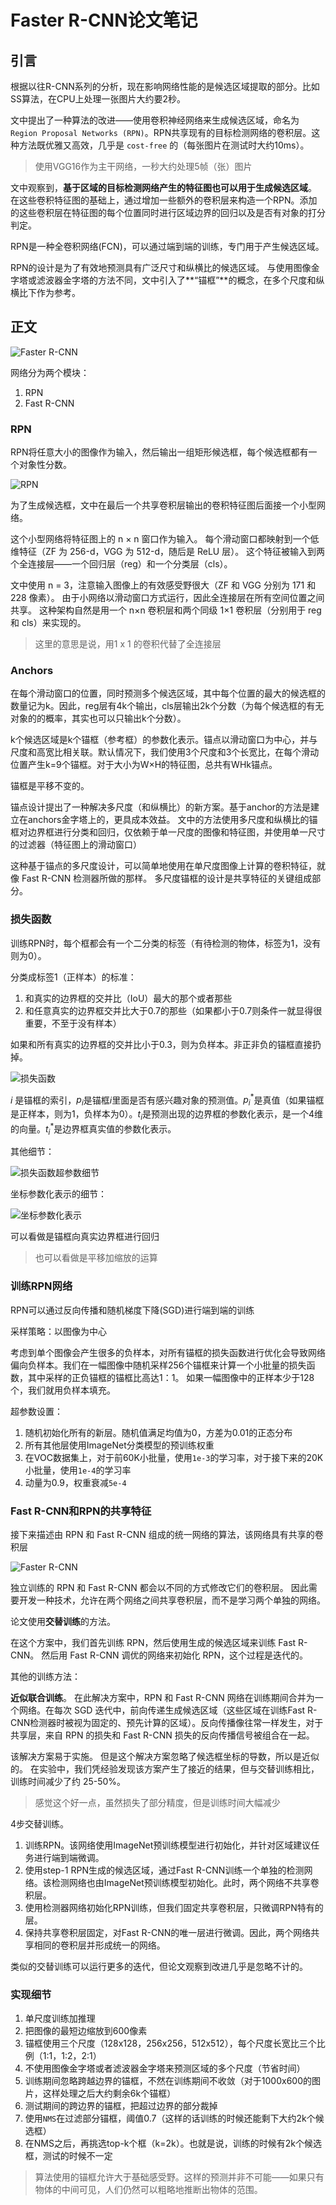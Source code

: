 # Faster R-CNN论文笔记



## 引言
根据以往R-CNN系列的分析，现在影响网络性能的是候选区域提取的部分。比如SS算法，在CPU上处理一张图片大约要2秒。

文中提出了一种算法的改进——使用卷积神经网络来生成候选区域，命名为`Region Proposal Networks (RPN)`。RPN共享现有的目标检测网络的卷积层。这种方法既优雅又高效，几乎是 `cost-free` 的（每张图片在测试时大约10ms）。

> 使用VGG16作为主干网络，一秒大约处理5帧（张）图片

文中观察到，**基于区域的目标检测网络产生的特征图也可以用于生成候选区域**。 在这些卷积特征图的基础上，通过增加一些额外的卷积层来构造一个RPN。添加的这些卷积层在特征图的每个位置同时进行区域边界的回归以及是否有对象的打分判定。

RPN是一种全卷积网络(FCN)，可以通过端到端的训练，专门用于产生候选区域。 

RPN的设计是为了有效地预测具有广泛尺寸和纵横比的候选区域。 与使用图像金字塔或滤波器金字塔的方法不同，文中引入了**“锚框”**的概念，在多个尺度和纵横比下作为参考。

## 正文
![Faster R-CNN](images/cf9c9a56c6474067b789b5aaff9dc51a.png)

网络分为两个模块：

1. RPN
2. Fast R-CNN

### RPN
RPN将任意大小的图像作为输入，然后输出一组矩形候选框，每个候选框都有一个对象性分数。

![RPN](images/3d50b465838b440ba31a9d740a0f60cb.png)

为了生成候选框，文中在最后一个共享卷积层输出的卷积特征图后面接一个小型网络。 

这个小型网络将特征图上的 n × n 窗口作为输入。 每个滑动窗口都映射到一个低维特征（ZF 为 256-d，VGG 为 512-d，随后是 ReLU 层）。 这个特征被输入到两个全连接层——一个回归层（reg）和一个分类层（cls）。 

文中使用 n = 3，注意输入图像上的有效感受野很大（ZF 和 VGG 分别为 171 和 228 像素）。 由于小网络以滑动窗口方式运行，因此全连接层在所有空间位置之间共享。 这种架构自然是用一个 n×n 卷积层和两个同级 1×1 卷积层（分别用于 reg 和 cls）来实现的。

> 这里的意思是说，用1 x 1 的卷积代替了全连接层

### Anchors
在每个滑动窗口的位置，同时预测多个候选区域，其中每个位置的最大的候选框的数量记为k。因此，reg层有4k个输出，cls层输出2k个分数（为每个候选框的有无对象的的概率，其实也可以只输出k个分数）。

k个候选区域是k个锚框（参考框）的参数化表示。锚点以滑动窗口为中心，并与尺度和高宽比相关联。默认情况下，我们使用3个尺度和3个长宽比，在每个滑动位置产生k=9个锚框。对于大小为W×H的特征图，总共有WHk锚点。

锚框是平移不变的。

锚点设计提出了一种解决多尺度（和纵横比）的新方案。基于anchor的方法是建立在anchors金字塔上的，更具成本效益。 文中的方法使用多尺度和纵横比的锚框对边界框进行分类和回归，仅依赖于单一尺度的图像和特征图，并使用单一尺寸的过滤器（特征图上的滑动窗口）

这种基于锚点的多尺度设计，可以简单地使用在单尺度图像上计算的卷积特征，就像 Fast R-CNN 检测器所做的那样。 多尺度锚框的设计是共享特征的关键组成部分。

### 损失函数
训练RPN时，每个框都会有一个二分类的标签（有待检测的物体，标签为1，没有则为0）。

分类成标签1（正样本）的标准：

1. 和真实的边界框的交并比（IoU）最大的那个或者那些
2. 和任意真实的边界框交并比大于0.7的那些（如果都小于0.7则条件一就显得很重要，不至于没有样本）

如果和所有真实的边界框的交并比小于0.3，则为负样本。非正非负的锚框直接扔掉。

![损失函数](images/db1a244b3a15474081e8f1b50a037651.png)

$i$ 是锚框的索引，$p_i$是锚框$i$里面是否有感兴趣对象的预测值。$p_i^*$是真值（如果锚框是正样本，则为1，负样本为0）。$t_i$是预测出现的边界框的参数化表示，是一个4维的向量。$t_i^*$是边界框真实值的参数化表示。

其他细节：

![损失函数超参数细节](images/7f31230c84b744dfadecf19ee95ab096.png)

坐标参数化表示的细节：

![坐标参数化表示](images/cdb4c0f177c44dcd986d4d6736a953e5.png)

可以看做是锚框向真实边界框进行回归

> 也可以看做是平移加缩放的运算

### 训练RPN网络
RPN可以通过反向传播和随机梯度下降(SGD)进行端到端的训练

采样策略：以图像为中心

考虑到单个图像会产生很多的负样本，对所有锚框的损失函数进行优化会导致网络偏向负样本。我们在一幅图像中随机采样256个锚框来计算一个小批量的损失函数，其中采样的正负锚框的锚框比高达1：1。 如果一幅图像中的正样本少于128个，我们就用负样本填充。 

超参数设置：

1. 随机初始化所有的新层。随机值满足均值为0，方差为0.01的正态分布
2. 所有其他层使用ImageNet分类模型的预训练权重
3. 在VOC数据集上，对于前60K小批量，使用`1e-3`的学习率，对于接下来的20K小批量，使用`1e-4`的学习率
4. 动量为0.9，权重衰减`5e-4`

### Fast R-CNN和RPN的共享特征
接下来描述由 RPN 和 Fast R-CNN 组成的统一网络的算法，该网络具有共享的卷积层

![Faster R-CNN](images/0e3cd5b5d39a457b803e3d7d145bb73a.png)

独立训练的 RPN 和 Fast R-CNN 都会以不同的方式修改它们的卷积层。 因此需要开发一种技术，允许在两个网络之间共享卷积层，而不是学习两个单独的网络。 

论文使用**交替训练**的方法。

在这个方案中，我们首先训练 RPN，然后使用生成的候选区域来训练 Fast R-CNN。 然后用 Fast R-CNN 调优的网络来初始化 RPN，这个过程是迭代的。

其他的训练方法：

**近似联合训练**。 在此解决方案中，RPN 和 Fast R-CNN 网络在训练期间合并为一个网络。在每次 SGD 迭代中，前向传递生成候选区域（这些区域在训练Fast R-CNN检测器时被视为固定的、预先计算的区域）。反向传播像往常一样发生，对于共享层，来自 RPN 的损失和 Fast R-CNN 损失的反向传播信号被组合在一起。 

该解决方案易于实施。 但是这个解决方案忽略了候选框坐标的导数，所以是近似的。 在实验中，我们凭经验发现该方案产生了接近的结果，但与交替训练相比，训练时间减少了约 25-50%。 

> 感觉这个好一点，虽然损失了部分精度，但是训练时间大幅减少

4步交替训练。

1. 训练RPN。该网络使用ImageNet预训练模型进行初始化，并针对区域建议任务进行端到端微调。
2. 使用step-1 RPN生成的候选区域，通过Fast R-CNN训练一个单独的检测网络。该检测网络也由ImageNet预训练模型初始化。此时，两个网络不共享卷积层。
3. 使用检测器网络初始化RPN训练，但我们固定共享卷积层，只微调RPN特有的层。
4. 保持共享卷积层固定，对Fast R-CNN的唯一层进行微调。因此，两个网络共享相同的卷积层并形成统一的网络。

类似的交替训练可以运行更多的迭代，但论文观察到改进几乎是忽略不计的。

### 实现细节
1. 单尺度训练加推理
2. 把图像的最短边缩放到600像素
3. 锚框使用三个尺度（128x128，256x256，512x512），每个尺度长宽比三个比例（1:1，1:2，2:1）
4. 不使用图像金字塔或者滤波器金字塔来预测区域的多个尺度（节省时间）
5. 训练期间忽略跨越边界的锚框，不然在训练期间不收敛（对于1000x600的图片，这样处理之后大约剩余6k个锚框）
6. 测试期间的跨边界的锚框，把超过边界的部分裁掉
7. 使用`NMS`在过滤部分锚框，阈值0.7（这样的话训练的时候还能剩下大约2k个候选框）
8. 在NMS之后，再挑选top-k个框（k=2k）。也就是说，训练的时候有2k个候选框，测试的时候不一定

> 算法使用的锚框允许大于基础感受野。这样的预测并非不可能——如果只有物体的中间可见，人们仍然可以粗略地推断出物体的范围。

